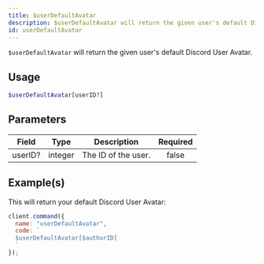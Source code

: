 ```yaml
---
title: $userDefaultAvatar
description: $userDefaultAvatar will return the given user's default Discord User Avatar.
id: userDefaultAvatar
---
```


`$userDefaultAvatar` will return the given user's default Discord User Avatar.

## Usage

```php
$userDefaultAvatar[userID?]
```

## Parameters

| Field   | Type    | Description         | Required |
| ------- | ------- | ------------------- | :------: |
| userID? | integer | The ID of the user. |  false   |

## Example(s)

This will return your default Discord User Avatar:

```javascript
client.command({
  name: "userDefaultAvatar",
  code: `
  $userDefaultAvatar[$authorID]
  `
});
```
